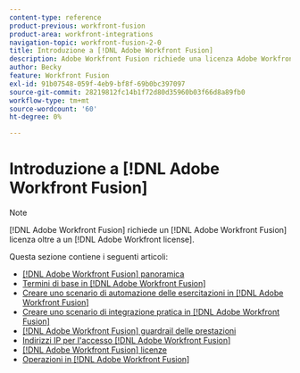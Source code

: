 ```yaml
---
content-type: reference
product-previous: workfront-fusion
product-area: workfront-integrations
navigation-topic: workfront-fusion-2-0
title: Introduzione a [!DNL Adobe Workfront Fusion]
description: Adobe Workfront Fusion richiede una licenza Adobe Workfront Fusion oltre a una licenza Adobe Workfront.
author: Becky
feature: Workfront Fusion
exl-id: 91b07548-059f-4eb9-bf8f-69b0bc397097
source-git-commit: 28219812fc14b1f72d80d35960b03f66d8a89fb0
workflow-type: tm+mt
source-wordcount: '60'
ht-degree: 0%

---
```


# Introduzione a [!DNL Adobe Workfront Fusion]

>[!NOTE]
>
>[!DNL Adobe Workfront Fusion] richiede un [!DNL Adobe Workfront Fusion] licenza oltre a un [!DNL Adobe Workfront license].

Questa sezione contiene i seguenti articoli:

* [[!DNL Adobe Workfront Fusion] panoramica](../../workfront-fusion/get-started/workfront-fusion-overview.md)
* [Termini di base in [!DNL Adobe Workfront Fusion]](../../workfront-fusion/get-started/basic-terms.md)
* [Creare uno scenario di automazione delle esercitazioni in [!DNL Adobe Workfront Fusion]](../../workfront-fusion/get-started/create-a-practice-automation-scenario.md)
* [Creare uno scenario di integrazione pratica in [!DNL Adobe Workfront Fusion]](../../workfront-fusion/get-started/create-a-practice-scenario.md)
* [[!DNL Adobe Workfront Fusion] guardrail delle prestazioni](../../workfront-fusion/get-started/fusion-performance-guardrails.md)
* [Indirizzi IP per l&#39;accesso [!DNL Adobe Workfront Fusion]](../../workfront-fusion/get-started/ip-addresses-for-fusion.md)
* [[!DNL Adobe Workfront Fusion] licenze](../../workfront-fusion/get-started/license-automation-vs-integration.md)
* [Operazioni in [!DNL Adobe Workfront Fusion]](../../workfront-fusion/get-started/operations-in-workfront-fusion.md)
